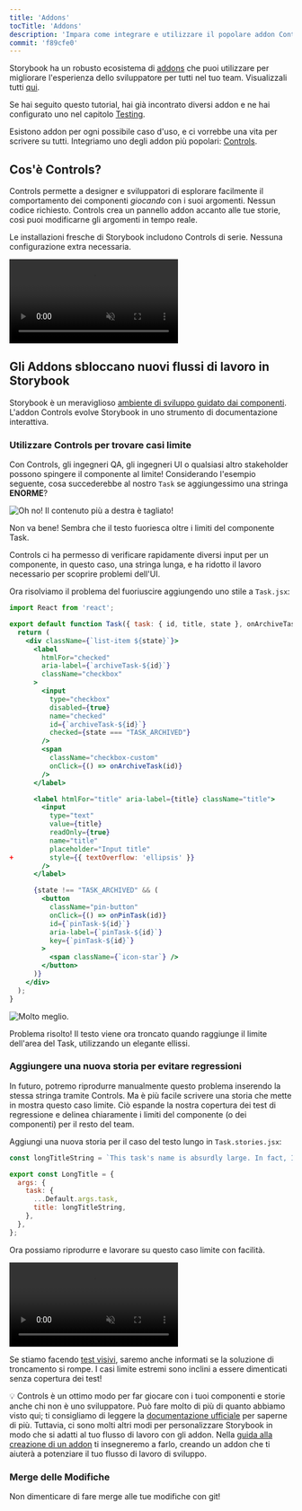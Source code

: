```yaml
---
title: 'Addons'
tocTitle: 'Addons'
description: 'Impara come integrare e utilizzare il popolare addon Controls'
commit: 'f89cfe0'
---
```


Storybook ha un robusto ecosistema di [addons](https://storybook.js.org/docs/react/configure/storybook-addons) che puoi utilizzare per migliorare l'esperienza dello sviluppatore per tutti nel tuo team. Visualizzali tutti [qui](https://storybook.js.org/addons).

Se hai seguito questo tutorial, hai già incontrato diversi addon e ne hai configurato uno nel capitolo [Testing](/intro-to-storybook/react/it/test/).

Esistono addon per ogni possibile caso d'uso, e ci vorrebbe una vita per scrivere su tutti. Integriamo uno degli addon più popolari: [Controls](https://storybook.js.org/docs/react/essentials/controls).

## Cos'è Controls?

Controls permette a designer e sviluppatori di esplorare facilmente il comportamento dei componenti _giocando_ con i suoi argomenti. Nessun codice richiesto. Controls crea un pannello addon accanto alle tue storie, così puoi modificarne gli argomenti in tempo reale.

Le installazioni fresche di Storybook includono Controls di serie. Nessuna configurazione extra necessaria.

<video autoPlay muted playsInline loop>
  <source
    src="/intro-to-storybook/controls-in-action-7-0.mp4"
    type="video/mp4"
  />
</video>

## Gli Addons sbloccano nuovi flussi di lavoro in Storybook

Storybook è un meraviglioso [ambiente di sviluppo guidato dai componenti](https://www.componentdriven.org/). L'addon Controls evolve Storybook in uno strumento di documentazione interattiva.

### Utilizzare Controls per trovare casi limite

Con Controls, gli ingegneri QA, gli ingegneri UI o qualsiasi altro stakeholder possono spingere il componente al limite! Considerando l'esempio seguente, cosa succederebbe al nostro `Task` se aggiungessimo una stringa **ENORME**?

![Oh no! Il contenuto più a destra è tagliato!](/intro-to-storybook/task-edge-case-7-0.png)

Non va bene! Sembra che il testo fuoriesca oltre i limiti del componente Task.

Controls ci ha permesso di verificare rapidamente diversi input per un componente, in questo caso, una stringa lunga, e ha ridotto il lavoro necessario per scoprire problemi dell'UI.

Ora risolviamo il problema del fuoriuscire aggiungendo uno stile a `Task.jsx`:

```diff:title=src/components/Task.jsx
import React from 'react';

export default function Task({ task: { id, title, state }, onArchiveTask, onPinTask }) {
  return (
    <div className={`list-item ${state}`}>
      <label
        htmlFor="checked"
        aria-label={`archiveTask-${id}`}
        className="checkbox"
      >
        <input
          type="checkbox"
          disabled={true}
          name="checked"
          id={`archiveTask-${id}`}
          checked={state === "TASK_ARCHIVED"}
        />
        <span
          className="checkbox-custom"
          onClick={() => onArchiveTask(id)}
        />
      </label>

      <label htmlFor="title" aria-label={title} className="title">
        <input
          type="text"
          value={title}
          readOnly={true}
          name="title"
          placeholder="Input title"
+         style={{ textOverflow: 'ellipsis' }}
        />
      </label>

      {state !== "TASK_ARCHIVED" && (
        <button
          className="pin-button"
          onClick={() => onPinTask(id)}
          id={`pinTask-${id}`}
          aria-label={`pinTask-${id}`}
          key={`pinTask-${id}`}
        >
          <span className={`icon-star`} />
        </button>
      )}
    </div>
  );
}
```

![Molto meglio.](/intro-to-storybook/edge-case-solved-with-controls-7-0.png)

Problema risolto! Il testo viene ora troncato quando raggiunge il limite dell'area del Task, utilizzando un elegante ellissi.

### Aggiungere una nuova storia per evitare regressioni

In futuro, potremo riprodurre manualmente questo problema inserendo la stessa stringa tramite Controls. Ma è più facile scrivere una storia che mette in mostra questo caso limite. Ciò espande la nostra copertura dei test di regressione e delinea chiaramente i limiti del componente (o dei componenti) per il resto del team.

Aggiungi una nuova storia per il caso del testo lungo in `Task.stories.jsx`:

```js:title=src/components/Task.stories.jsx
const longTitleString = `This task's name is absurdly large. In fact, I think if I keep going I might end up with content overflow. What will happen? The star that represents a pinned task could have text overlapping. The text could cut-off abruptly when it reaches the star. I hope not!`;

export const LongTitle = {
  args: {
    task: {
      ...Default.args.task,
      title: longTitleString,
    },
  },
};
```

Ora possiamo riprodurre e lavorare su questo caso limite con facilità.

<video autoPlay muted playsInline loop>
  <source
    src="/intro-to-storybook/task-stories-long-title-7-0.mp4"
    type="video/mp4"
  />
</video>

Se stiamo facendo [test visivi](/intro-to-storybook/react/it/test/), saremo anche informati se la soluzione di troncamento si rompe. I casi limite estremi sono inclini a essere dimenticati senza copertura dei test!

<div class="aside"><p>💡 Controls è un ottimo modo per far giocare con i tuoi componenti e storie anche chi non è uno sviluppatore. Può fare molto di più di quanto abbiamo visto qui; ti consigliamo di leggere la <a href="https://storybook.js.org/docs/react/essentials/controls">documentazione ufficiale</a> per saperne di più. Tuttavia, ci sono molti altri modi per personalizzare Storybook in modo che si adatti al tuo flusso di lavoro con gli addon. Nella <a href="https://storybook.js.org/docs/react/addons/writing-addons">guida alla creazione di un addon</a> ti insegneremo a farlo, creando un addon che ti aiuterà a potenziare il tuo flusso di lavoro di sviluppo.</p></div>

### Merge delle Modifiche

Non dimenticare di fare merge alle tue modifiche con git!
